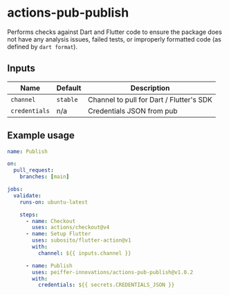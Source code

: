 # actions-pub-publish

Performs checks against Dart and Flutter code to ensure the package does not have any analysis issues, failed tests, or improperly formatted code (as defined by `dart format`).

## Inputs

Name              | Default  | Description
------------------|----------|-------------
`channel`         | `stable` | Channel to pull for Dart / Flutter's SDK
`credentials`     | n/a      | Credentials JSON from pub


## Example usage

```yaml
name: Publish

on:
  pull_request:
    branches: [main]

jobs:
  validate:
    runs-on: ubuntu-latest

    steps:
      - name: Checkout
        uses: actions/checkout@v4
      - name: Setup Flutter
        uses: subosito/flutter-action@v1
        with:
          channel: ${{ inputs.channel }}

      - name: Publish
        uses: peiffer-innovations/actions-pub-publish@v1.0.2
        with:
          credentials: ${{ secrets.CREDENTIALS_JSON }}
```

